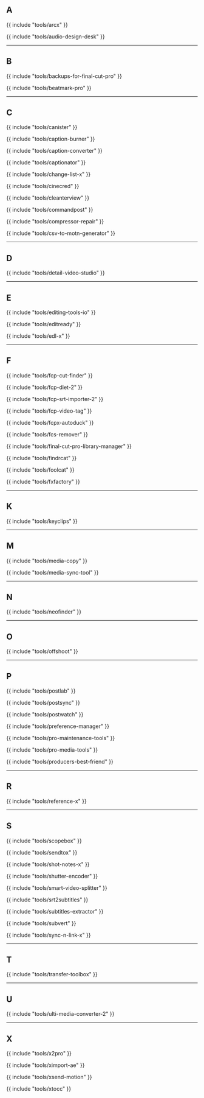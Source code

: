 ## A

{{ include "tools/arcx" }}

{{ include "tools/audio-design-desk" }}


---

## B

{{ include "tools/backups-for-final-cut-pro" }}

{{ include "tools/beatmark-pro" }}


---

## C

{{ include "tools/canister" }}

{{ include "tools/caption-burner" }}

{{ include "tools/caption-converter" }}

{{ include "tools/captionator" }}

{{ include "tools/change-list-x" }}

{{ include "tools/cinecred" }}

{{ include "tools/cleanterview" }}

{{ include "tools/commandpost" }}

{{ include "tools/compressor-repair" }}

{{ include "tools/csv-to-motn-generator" }}


---

## D

{{ include "tools/detail-video-studio" }}


---

## E

{{ include "tools/editing-tools-io" }}

{{ include "tools/editready" }}

{{ include "tools/edl-x" }}


---

## F

{{ include "tools/fcp-cut-finder" }}

{{ include "tools/fcp-diet-2" }}

{{ include "tools/fcp-srt-importer-2" }}

{{ include "tools/fcp-video-tag" }}

{{ include "tools/fcpx-autoduck" }}

{{ include "tools/fcs-remover" }}

{{ include "tools/final-cut-pro-library-manager" }}

{{ include "tools/findrcat" }}

{{ include "tools/foolcat" }}

{{ include "tools/fxfactory" }}


---

## K

{{ include "tools/keyclips" }}


---

## M

{{ include "tools/media-copy" }}

{{ include "tools/media-sync-tool" }}


---

## N

{{ include "tools/neofinder" }}


---

## O

{{ include "tools/offshoot" }}


---

## P

{{ include "tools/postlab" }}

{{ include "tools/postsync" }}

{{ include "tools/postwatch" }}

{{ include "tools/preference-manager" }}

{{ include "tools/pro-maintenance-tools" }}

{{ include "tools/pro-media-tools" }}

{{ include "tools/producers-best-friend" }}


---

## R

{{ include "tools/reference-x" }}


---

## S

{{ include "tools/scopebox" }}

{{ include "tools/sendtox" }}

{{ include "tools/shot-notes-x" }}

{{ include "tools/shutter-encoder" }}

{{ include "tools/smart-video-splitter" }}

{{ include "tools/srt2subtitles" }}

{{ include "tools/subtitles-extractor" }}

{{ include "tools/subvert" }}

{{ include "tools/sync-n-link-x" }}


---

## T

{{ include "tools/transfer-toolbox" }}


---

## U

{{ include "tools/ulti-media-converter-2" }}


---

## X

{{ include "tools/x2pro" }}

{{ include "tools/ximport-ae" }}

{{ include "tools/xsend-motion" }}

{{ include "tools/xtocc" }}